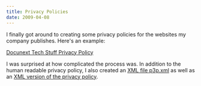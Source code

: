 ```yaml
---
title: Privacy Policies
date: 2009-04-08
---
```

I finally got around to creating some privacy policies for the websites my company publishes. Here's an example:

<a href="http://www.docunext.com/wiki/Docunext_Tech_Stuff:Privacy_policy">Docunext Tech Stuff Privacy Policy</a>

I was surprised at how complicated the process was. In addition to the human readable privacy policy, I also created an <a href="http://www.docunext.com/w3c/p3p.xml">XML file p3p.xml</a> as well as an <a href="http://www.docunext.com/w3c/privacy_policy.xml">XML version of the privacy policy</a>.

